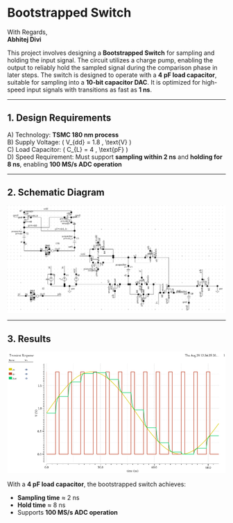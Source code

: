 # Bootstrapped Switch  

With Regards,  
**Abhitej Divi**

This project involves designing a **Bootstrapped Switch** for sampling and holding the input signal. The circuit utilizes a charge pump, enabling the output to reliably hold the sampled signal during the comparison phase in later steps. The switch is designed to operate with a **4 pF load capacitor**, suitable for sampling into a **10-bit capacitor DAC**. It is optimized for high-speed input signals with transitions as fast as **1 ns**.  

---

## 1. Design Requirements  

A) Technology: **TSMC 180 nm process**  
B) Supply Voltage: \( V_{dd} = 1.8 \, \text{V} \)  
C) Load Capacitor: \( C_{L} = 4 \, \text{pF} \)  
D) Speed Requirement: Must support **sampling within 2 ns** and **holding for 8 ns**, enabling **100 MS/s ADC operation**  

---

## 2. Schematic Diagram  

![Bootstrapped Switch Schematic](https://github.com/abhitejdivi5/Analog-Blocks/blob/6bf6383a2450f60f96de05ba46ef886a41f6ee8e/boot.png)

---

## 3. Results  

![Bootstrapped Switch Results](https://github.com/abhitejdivi5/Analog-Blocks/blob/6bf6383a2450f60f96de05ba46ef886a41f6ee8e/boot_2.png)  

With a **4 pF load capacitor**, the bootstrapped switch achieves:  
- **Sampling time** ≈ 2 ns  
- **Hold time** ≈ 8 ns  
- Supports **100 MS/s ADC operation**  

